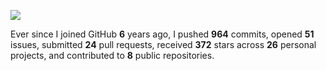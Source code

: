 ![](https://github.com/beucismis/beucismis/assets/40023234/e092789a-a89c-4c8c-baa8-2ddbe8ce9548)

Ever since I joined GitHub **6** years ago, I pushed **964** commits, opened **51** issues, submitted **24** pull requests, received **372** stars across **26** personal projects, and contributed to **8** public repositories.
